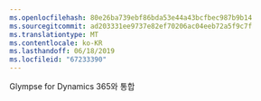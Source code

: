 ```yaml
---
ms.openlocfilehash: 80e26ba739ebf86bda53e44a43bcfbec987b9b14
ms.sourcegitcommit: ad203331ee9737e82ef70206ac04eeb72a5f9c7f
ms.translationtype: MT
ms.contentlocale: ko-KR
ms.lasthandoff: 06/18/2019
ms.locfileid: "67233390"
---
```

Glympse for Dynamics 365와 통합